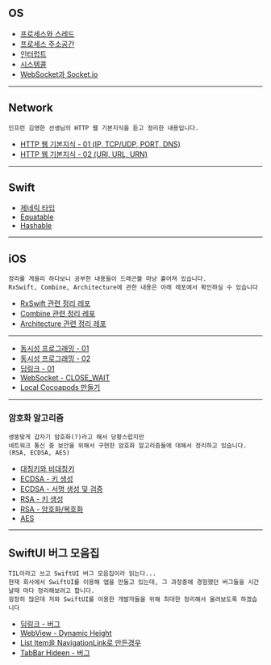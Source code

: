 ## OS

* [프로세스와 스레드](https://github.com/Brandnew-one/TIL/issues/1)
* [프로세스 주소공간](https://github.com/Brandnew-one/TIL/issues/3)
* [인터럽트](https://github.com/Brandnew-one/TIL/issues/2)
* [시스템콜](https://github.com/Brandnew-one/TIL/issues/4)
* [WebSocket과 Socket.io](https://github.com/Brandnew-one/TIL/issues/22)

---

## Network
```
인프런 김영한 선생님의 HTTP 웹 기본지식을 듣고 정리한 내용입니다.
```
* [HTTP 웹 기본지식 - 01 (IP, TCP/UDP, PORT, DNS)](https://github.com/Brandnew-one/TIL/issues/25)
* [HTTP 웹 기본지식 - 02 (URI, URL, URN)](https://github.com/Brandnew-one/TIL/issues/26)

---

## Swift

* [제네릭 타입](https://github.com/Brandnew-one/TIL/issues/6)
* [Equatable](https://github.com/Brandnew-one/TIL/issues/7)
* [Hashable](https://github.com/Brandnew-one/TIL/issues/8)

---

## iOS

```
정리를 게을리 하다보니 공부한 내용들이 드래곤볼 마냥 흩어져 있습니다.
RxSwift, Combine, Architecture에 관한 내용은 아래 레포에서 확인하실 수 있습니다
```
* [RxSwift 관련 정리 레포](https://github.com/Brandnew-one/Practice-RxSwift)
* [Combine 관련 정리 레포](https://github.com/Brandnew-one/Practice-Combine)
* [Architecture 관련 정리 레포](https://github.com/Brandnew-one/Practice-Architecture)

---
* [동시성 프로그래밍 - 01](https://github.com/Brandnew-one/TIL/issues/12)
* [동시성 프로그래밍 - 02](https://github.com/Brandnew-one/TIL/issues/13)
* [딥링크 - 01](https://github.com/Brandnew-one/TIL/issues/16)
* [WebSocket - CLOSE_WAIT](https://github.com/Brandnew-one/TIL/issues/23)
* [Local Cocoapods 만들기](https://github.com/Brandnew-one/TIL/issues/24)

---
### 암호화 알고리즘
```
생뚱맞게 갑자기 암호화(?)라고 해서 당황스럽지만 
네트워크 통신 중 보안을 위해서 구현한 암호화 알고리즘들에 대해서 정리하고 있습니다. (RSA, ECDSA, AES)
```
* [대칭키와 비대칭키](https://github.com/Brandnew-one/TIL/issues/27)
* [ECDSA - 키 생성](https://github.com/Brandnew-one/TIL/issues/28)
* [ECDSA - 서명 생성 및 검증](https://github.com/Brandnew-one/TIL/issues/29)
* [RSA - 키 생성](https://github.com/Brandnew-one/TIL/issues/30)
* [RSA - 암호화/복호화](https://github.com/Brandnew-one/TIL/issues/31)
* [AES](https://github.com/Brandnew-one/TIL/issues/32)
---

## SwiftUI 버그 모음집

```
TIL이라고 쓰고 SwiftUI 버그 모음집이라 읽는다...
현재 회사에서 SwiftUI를 이용해 앱을 만들고 있는데, 그 과정중에 경험했던 버그들을 시간 날때 마다 정리해보려고 합니다.
굉장히 많은데 저와 SwiftUI를 이용한 개발자들을 위해 최대한 정리해서 올려보도록 하겠습니다
```

* [딥링크 - 버그](https://github.com/Brandnew-one/TIL/issues/18)
* [WebView - Dynamic Height](https://github.com/Brandnew-one/TIL/issues/17)
* [List Item을 NavigationLink로 만든경우](https://github.com/Brandnew-one/TIL/issues/20)
* [TabBar Hideen - 버그](https://github.com/Brandnew-one/TIL/issues/21)
